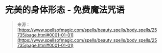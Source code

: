 <!--yml

category: 未分类

date: 2024-06-12 19:12:49

-->

# 完美的身体形态 - 免费魔法咒语

> 来源：[https://www.spellsofmagic.com/spells/beauty_spells/body_spells/25735/page.html#0001-01-01](https://www.spellsofmagic.com/spells/beauty_spells/body_spells/25735/page.html#0001-01-01)
